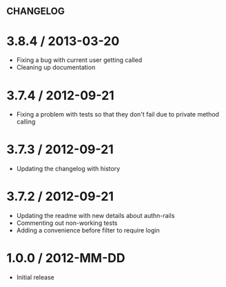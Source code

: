 CHANGELOG
---------

3.8.4 / 2013-03-20
==================

  * Fixing a bug with current user getting called
  * Cleaning up documentation

3.7.4 / 2012-09-21
==================

  * Fixing a problem with tests so that they don't fail due to
    private method calling

3.7.3 / 2012-09-21
==================

  * Updating the changelog with history

3.7.2 / 2012-09-21
==================

  * Updating the readme with new details about authn-rails
  * Commenting out non-working tests
  * Adding a convenience before filter to require login

1.0.0 / 2012-MM-DD
==================

  * Initial release
